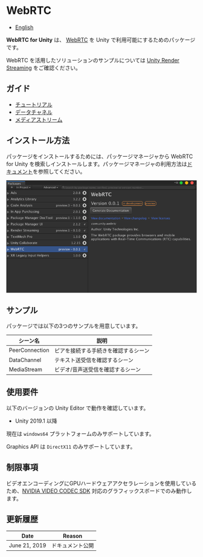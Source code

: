 # WebRTC

- [English](../en/index_EN.md)

**WebRTC for Unity** は、 [WebRTC](https://webrtc.org) を Unity で利用可能にするためのパッケージです。

WebRTC を活用したソリューションのサンプルについては [Unity Render Streaming](https://github.com/Unity-Technologies/UnityRenderStreaming) をご確認ください。

## ガイド

* [チュートリアル](tutorial.md)
* [データチャネル](datachennel.md)
* [メディアストリーム](mediastream.md)

## インストール方法
パッケージをインストールするためには、パッケージマネージャから WebRTC for Unity を検索しインストールします。パッケージマネージャの利用方法は[ドキュメント](https://docs.unity3d.com/Packages/com.unity.package-manager-ui@latest/index.html)を参照してください。

<img src="../images/webrtc_package_manager.png" width=600 align=center>

## サンプル
パッケージでは以下の3つのサンプルを用意しています。

| シーン名       | 説明                                 |
| -------------- | ------------------------------------ |
| PeerConnection | ピアを接続する手続きを確認するシーン |
| DataChannel    | テキスト送受信を確認するシーン       |
| MediaStream    | ビデオ/音声送受信を確認するシーン    |

## 使用要件

以下のバージョンの Unity Editor で動作を確認しています。

- Unity 2019.1 以降

現在は `windows64` プラットフォームのみサポートしています。

Graphics API は `DirectX11` のみサポートしています。

## 制限事項

ビデオエンコーディングにGPUハードウェアアクセラレーションを使用しているため、[NVIDIA VIDEO CODEC SDK](https://developer.nvidia.com/nvidia-video-codec-sdk) 対応のグラフィックスボードでのみ動作します。

## 更新履歴

|Date|Reason|
|---|---|
|June 21, 2019|ドキュメント公開|
